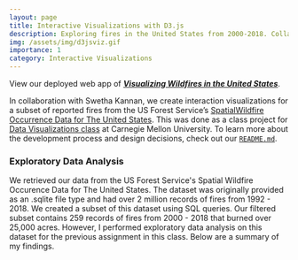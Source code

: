 ```yaml
---
layout: page
title: Interactive Visualizations with D3.js
description: Exploring fires in the United States from 2000-2018. Collaboration with Swetha Kannan.
img: /assets/img/d3jsviz.gif
importance: 1
category: Interactive Visualizations
---
```


View our deployed web app of [***Visualizing Wildfires in the United States***](https://cmu-vis-2021.github.io/assignment-3-environment-viz/).

In collaboration with Swetha Kannan, we create interaction visualizations for a subset of reported fires from the US Forest Service’s [SpatialWildfire Occurrence Data for The United States](https://www.fs.usda.gov/rds/archive/Catalog/RDS-2013-0009.5). This was done as a class project for [Data Visualizations class](https://dig.cmu.edu/courses/2021-fall-datavis.html) at Carnegie Mellon University. To learn more about the development process and design decisions, check out our [`README.md`](https://github.com/CMU-Vis-2021/assignment-3-environment-viz#readme).

### Exploratory Data Analysis

We retrieved our data from the US Forest Service's Spatial Wildfire Occurence Data for The United States. The dataset was originally provided as an .sqlite file type and had over 2 million records of fires from 1992 - 2018. We created a subset of this dataset using SQL queries. Our filtered subset contains 259 records of fires from 2000 - 2018 that burned over 25,000 acres. However, I performed exploratory data analysis on this dataset for the previous assignment in this class. Below are a summary of my findings.




